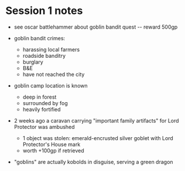 # Session 1 notes

- see oscar battlehammer about goblin bandit quest -- reward 500gp
- goblin bandit crimes:
    - harassing local farmers
    - roadside banditry
    - burglary
    - B&E
    - have not reached the city

- goblin camp location is known
    - deep in forest
    - surrounded by fog
    - heavily fortified

- 2 weeks ago a caravan carrying "important family artifacts" for Lord Protector was ambushed
    - 1 object was stolen: emerald-encrusted silver goblet with Lord Protector's House mark
    - worth +100gp if retrieved

- "goblins" are actually kobolds in disguise, serving a green dragon
